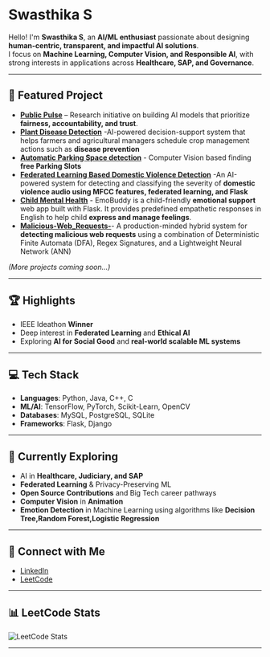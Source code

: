 # Swasthika S 

Hello! I'm **Swasthika S**, an **AI/ML enthusiast** passionate about designing **human-centric, transparent, and impactful AI solutions**.  
I focus on **Machine Learning, Computer Vision, and Responsible AI**, with strong interests in applications across **Healthcare, SAP, and Governance**.  

---

## 🔬 Featured Project  
- **[Public Pulse](https://github.com/ShreyaVijaykumar/PublicPulse)** – Research initiative on building AI models that prioritize **fairness, accountability, and trust**.
- **[Plant Disease Detection](https://github.com/SwasthikaSelvakumar/Plant-Disease-Detection)** -AI-powered decision-support system that helps farmers and agricultural managers schedule crop management actions such as **disease prevention**
- **[Automatic Parking Space detection](https://github.com/SwasthikaSelvakumar/Automatic-Parking-space-detection)** - Computer Vision based finding **free Parking Slots**
- **[Federated Learning Based Domestic Violence Detection](https://github.com/SwasthikaSelvakumar/FEDERATED-LEARNING-BASED-DOMESTIC-VIOLENCE-DETECTION)** -An AI-powered system for detecting and classifying the severity of **domestic violence audio using MFCC features, federated learning, and Flask**
- **[Child Mental Health](https://github.com/SwasthikaSelvakumar/CHILD_MENTAL-HEALTH-)** - EmoBuddy is a child-friendly **emotional support** web app built with Flask. It provides predefined empathetic responses in English to help child **express and manage feelings**.
- **[Malicious-Web_Requests-](https://github.com/SwasthikaSelvakumar/Malicious-Web_Requests-)**- A production-minded hybrid system for **detecting malicious web requests** using a combination of Deterministic Finite Automata (DFA), Regex Signatures, and a Lightweight Neural Network (ANN)
  

*(More projects coming soon...)*  

---

## 🏆 Highlights  
- IEEE Ideathon **Winner**   
- Deep interest in **Federated Learning** and **Ethical AI**  
- Exploring **AI for Social Good** and **real-world scalable ML systems**  

---

## 💻 Tech Stack  
- **Languages**: Python, Java, C++, C
- **ML/AI**: TensorFlow, PyTorch, Scikit-Learn, OpenCV  
- **Databases**: MySQL, PostgreSQL, SQLite  
- **Frameworks**: Flask, Django  

---

## 🌱 Currently Exploring  
- AI in **Healthcare, Judiciary, and SAP**  
- **Federated Learning** & Privacy-Preserving ML  
- **Open Source Contributions** and Big Tech career pathways
- **Computer Vision** in **Animation**
- **Emotion Detection** in Machine Learning using algorithms like **Decision Tree,Random Forest,Logistic Regression** 

---

## 🔗 Connect with Me  
- [LinkedIn](https://www.linkedin.com/in/swasthika-selvakumar-708440289/)  
- [LeetCode](https://leetcode.com/u/Swasthika__S/)  

---

## 📊 LeetCode Stats  
![LeetCode Stats](https://leetcard.jacoblin.cool/Swasthika__S?theme=dark&font=Karma&ext=contest)  

---
